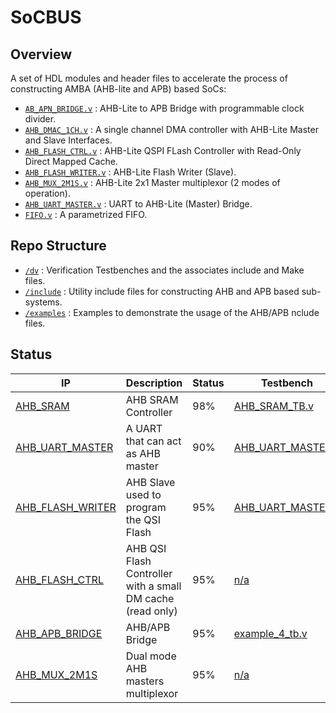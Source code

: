 # SoCBUS
## Overview
A set of HDL modules and header files to accelerate the process of constructing AMBA (AHB-lite and APB) based SoCs:
- [`AB_APN_BRIDGE.v`](AHB_APB_BRIDGE.v) : AHB-Lite to APB Bridge with programmable clock divider.
- [`AHB_DMAC_1CH.v`](AHB_DMAC_1CH.v) : A single channel DMA controller with AHB-Lite Master and Slave Interfaces.
- [`AHB_FLASH_CTRL.v`](AHB_FLASH_CTRL.v) : AHB-Lite QSPI FLash Controller with Read-Only Direct Mapped Cache. 
- [`AHB_FLASH_WRITER.v`](AHB_FLASH_WRITER.v) : AHB-Lite Flash Writer (Slave).
- [`AHB_MUX_2M1S.v`](AHB_MUX_2M1S.v) : AHB-Lite 2x1 Master multiplexor (2 modes of operation).
- [`AHB_UART_MASTER.v`](AHB_UART_MASTER.v) : UART to AHB-Lite (Master) Bridge.
- [`FIFO.v`](FIFO.v) : A parametrized FIFO.

## Repo Structure
- [`/dv`](/dv) : Verification Testbenches and the associates include and Make files.
- [`/include`](/include) : Utility include files for constructing AHB and APB based sub-systems.
- [`/examples`](/examples) : Examples to demonstrate the usage of the AHB/APB nclude files. 

## Status
| IP  | Description | Status | Testbench |
| ------------- | ------------- | ------------- | ------------- |
| [AHB_SRAM](rtl/AHB_SRAM.v)  | AHB SRAM Controller | 98%  | [AHB_SRAM_TB.v](dv/AHB_SRAM_TB.v)
| [AHB_UART_MASTER](rtl/AHB_UART_MASTER.v)  | A UART that can act as AHB master | 90%  | [AHB_UART_MASTER.v](dv/AHB_UART_MASTER_TB.v)
| [AHB_FLASH_WRITER](rtl/AHB_FLASH_WRITER.v)  | AHB Slave used to program the QSI Flash | 95%  | [AHB_UART_MASTER.v](dv/AHB_UART_MASTER_TB.v)
| [AHB_FLASH_CTRL](rtl/AHB_FLASH_CTRL.v)  | AHB QSI Flash Controller with a small DM cache (read only) | 95%  | [n/a]()
| [AHB_APB_BRIDGE](rtl/AHB_APB_BRIDGE.v)  | AHB/APB Bridge | 95%  | [example_4_tb.v](dv/example_4_tb.v) 
| [AHB_MUX_2M1S](rtl/AHB_MUX_2M1S.v)  | Dual mode AHB masters multiplexor | 95%  | [n/a]() 
